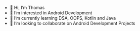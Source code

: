 - 👋 Hi, I’m Thomas
- 👀 I’m interested in Android Development
- 🌱 I’m currently learning DSA, OOPS, Kotlin and Java
- 💞️ I’m looking to collaborate on Android Development Projects

<!---
thomas1o/thomas1o is a ✨ special ✨ repository because its `README.md` (this file) appears on your GitHub profile.
You can click the Preview link to take a look at your changes.
--->
